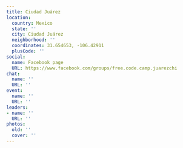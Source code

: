 ```yaml
---
title: Ciudad Juárez
location:
  country: Mexico
  state: ''
  city: Ciudad Juárez
  neighborhood: ''
  coordinates: 31.654653, -106.42911
  plusCode: ''
social:
  name: Facebook page
  URL: https://www.facebook.com/groups/free.code.camp.juarezchi
chat:
  name: ''
  URL: ''
event:
  name: ''
  URL: ''
leaders:
- name: ''
  URL: ''
photos:
  old: ''
  cover: ''
---
```

